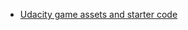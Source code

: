 * [Udacity game assets and starter code](https://github.com/udacity/frontend-nanodegree-arcade-game)